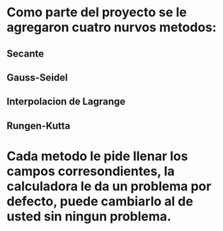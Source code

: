 # Como parte del proyecto se le agregaron cuatro nurvos metodos:
## Secante
## Gauss-Seidel
## Interpolacion de Lagrange
## Rungen-Kutta

# Cada metodo le pide llenar los campos corresondientes, la calculadora le da un problema por defecto, puede cambiarlo al de usted sin ningun problema.
